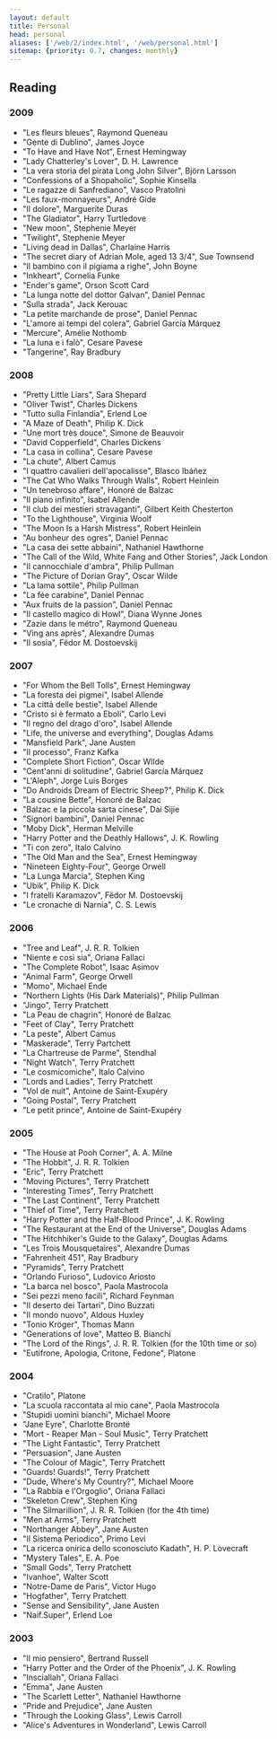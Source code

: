 ```yaml
---
layout: default
title: Personal
head: personal
aliases: ['/web/2/index.html', '/web/personal.html']
sitemap: {priority: 0.7, changes: monthly}
---
```

## Reading

### 2009

- "Les fleurs bleues", Raymond Queneau
- "Gente di Dublino", James Joyce
- "To Have and Have Not", Ernest Hemingway
- "Lady Chatterley's Lover", D. H. Lawrence
- "La vera storia del pirata Long John Silver", Bj&ouml;rn Larsson
- "Confessions of a Shopaholic", Sophie Kinsella
- "Le ragazze di Sanfrediano", Vasco Pratolini
- "Les faux-monnayeurs", Andr&eacute; Gide
- "Il dolore", Marguerite Duras
- "The Gladiator", Harry Turtledove
- "New moon", Stephenie Meyer
- "Twilight", Stephenie Meyer
- "Living dead in Dallas", Charlaine Harris
- "The secret diary of Adrian Mole, aged 13 3/4", Sue Townsend
- "Il bambino con il pigiama a righe", John Boyne
- "Inkheart", Cornelia Funke
- "Ender's game", Orson Scott Card
- "La lunga notte del dottor Galvan", Daniel Pennac
- "Sulla strada", Jack Kerouac
- "La petite marchande de prose", Daniel Pennac
- "L'amore ai tempi del colera", Gabriel Garc&iacute;a M&aacute;rquez
- "Mercure", Am&eacute;lie Nothomb
- "La luna e i fal&ograve;", Cesare Pavese
- "Tangerine", Ray Bradbury

### 2008

- "Pretty Little Liars", Sara Shepard
- "Oliver Twist", Charles Dickens
- "Tutto sulla Finlandia", Erlend Loe
- "A Maze of Death", Philip K. Dick
- "Une mort tr&egrave;s douce", Simone de Beauvoir
- "David Copperfield", Charles Dickens
- "La casa in collina", Cesare Pavese
- "La chute", Albert Camus
- "I quattro cavalieri dell'apocalisse", Blasco Ib&aacute;&ntilde;ez
- "The Cat Who Walks Through Walls", Robert Heinlein
- "Un tenebroso affare", Honor&eacute; de Balzac
- "Il piano infinito", Isabel Allende
- "Il club dei mestieri stravaganti", Gilbert Keith Chesterton
- "To the Lighthouse", Virginia Woolf
- "The Moon Is a Harsh Mistress", Robert Heinlein
- "Au bonheur des ogres", Daniel Pennac
- "La casa dei sette abbaini", Nathaniel Hawthorne
- "The Call of the Wild, White Fang and Other Stories", Jack London
- "Il cannocchiale d'ambra", Philip Pullman
- "The Picture of Dorian Gray", Oscar Wilde
- "La lama sottile", Philip Pullman
- "La f&eacute;e carabine", Daniel Pennac
- "Aux fruits de la passion", Daniel Pennac
- "Il castello magico di Howl", Diana Wynne Jones
- "Zazie dans le m&eacute;tro", Raymond Queneau
- "Ving ans après", Alexandre Dumas
- "Il sosia", Fëdor M. Dostoevskij

### 2007

- "For Whom the Bell Tolls", Ernest Hemingway
- "La foresta dei pigmei", Isabel Allende
- "La citt&agrave; delle bestie", Isabel Allende
- "Cristo si &egrave; fermato a Eboli", Carlo Levi
- "Il regno del drago d'oro", Isabel Allende
- "Life, the universe and everything", Douglas Adams
- "Mansfield Park", Jane Austen
- "Il processo", Franz Kafka
- "Complete Short Fiction", Oscar WIlde
- "Cent'anni di solitudine", Gabriel Garc&iacute;a M&aacute;rquez
- "L'Aleph", Jorge Luis Borges
- "Do Androids Dream of Electric Sheep?", Philip K. Dick
- "La cousine Bette", Honor&eacute; de Balzac
- "Balzac e la piccola sarta cinese", Dai Sijie
- "Signori bambini", Daniel Pennac
- "Moby Dick", Herman Melville
- "Harry Potter and the Deathly Hallows", J. K. Rowling
- "Ti con zero", Italo Calvino
- "The Old Man and the Sea", Ernest Hemingway
- "Nineteen Eighty-Four", George Orwell
- "La Lunga Marcia", Stephen King
- "Ubik", Philip K. Dick
- "I fratelli Karamazov", Fëdor M. Dostoevskij
- "Le cronache di Narnia", C. S. Lewis

### 2006

- "Tree and Leaf", J. R. R. Tolkien
- "Niente e così sia", Oriana Fallaci
- "The Complete Robot", Isaac Asimov
- "Animal Farm", George Orwell
- "Momo", Michael Ende
- "Northern Lights (His Dark Materials)", Philip Pullman
- "Jingo", Terry Pratchett
- "La Peau de chagrin", Honoré de Balzac
- "Feet of Clay", Terry Pratchett
- "La peste", Albert Camus
- "Maskerade", Terry Partchett
- "La Chartreuse de Parme", Stendhal
- "Night Watch", Terry Pratchett
- "Le cosmicomiche", Italo Calvino
- "Lords and Ladies", Terry Pratchett
- "Vol de nuit", Antoine de Saint-Exupéry
- "Going Postal", Terry Pratchett
- "Le petit prince", Antoine de Saint-Exupéry

### 2005

- "The House at Pooh Corner", A. A. Milne
- "The Hobbit", J. R. R. Tolkien
- "Eric", Terry Pratchett
- "Moving Pictures", Terry Pratchett
- "Interesting Times", Terry Pratchett
- "The Last Continent", Terry Pratchett
- "Thief of Time", Terry Pratchett
- "Harry Potter and the Half-Blood Prince", J. K. Rowling
- "The Restaurant at the End of the Universe", Douglas Adams
- "The Hitchhiker's Guide to the Galaxy", Douglas Adams
- "Les Trois Mousquetaires", Alexandre Dumas
- "Fahrenheit 451", Ray Bradbury
- "Pyramids", Terry Pratchett
- "Orlando Furioso", Ludovico Ariosto
- "La barca nel bosco", Paola Mastrocola
- "Sei pezzi meno facili", Richard Feynman
- "Il deserto dei Tartari", Dino Buzzati
- "Il mondo nuovo", Aldous Huxley
- "Tonio Kröger", Thomas Mann
- "Generations of love", Matteo B. Bianchi
- "The Lord of the Rings", J. R. R. Tolkien (for the 10th time or so)
- "Eutifrone, Apologia, Critone, Fedone", Platone

### 2004

- "Cratilo", Platone
- "La scuola raccontata al mio cane", Paola Mastrocola
- "Stupidi uomini bianchi", Michael Moore
- "Jane Eyre", Charlotte Bront&euml;
- "Mort - Reaper Man - Soul Music", Terry Pratchett
- "The Light Fantastic", Terry Pratchett
- "Persuasion", Jane Austen
- "The Colour of Magic", Terry Pratchett
- "Guards! Guards!", Terry Pratchett
- "Dude, Where's My Country?", Michael Moore
- "La Rabbia e l'Orgoglio", Oriana Fallaci
- "Skeleton Crew", Stephen King
- "The Silmarillion", J. R. R. Tolkien (for the 4th time)
- "Men at Arms", Terry Pratchett
- "Northanger Abbey", Jane Austen
- "Il Sistema Periodico", Primo Levi
- "La ricerca onirica dello sconosciuto Kadath", H. P. Lovecraft
- "Mystery Tales", E. A. Poe
- "Small Gods", Terry Pratchett
- "Ivanhoe", Walter Scott
- "Notre-Dame de Paris", Victor Hugo
- "Hogfather", Terry Pratchett
- "Sense and Sensibility", Jane Austen
- "Naif.Super", Erlend Loe

### 2003

- "Il mio pensiero", Bertrand Russell
- "Harry Potter and the Order of the Phoenix", J. K. Rowling
- "Insciallah", Oriana Fallaci
- "Emma", Jane Austen
- "The Scarlett Letter", Nathaniel Hawthorne
- "Pride and Prejudice", Jane Austen
- "Through the Looking Glass", Lewis Carroll
- "Alice's Adventures in Wonderland", Lewis Carroll

<!-- <a href="http://lurch.barbon.org/php/mixtureshare.cgi">abashed-lost</a> -->
